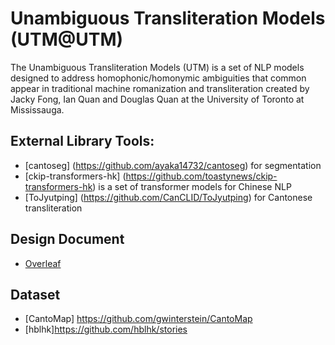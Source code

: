 # Unambiguous Transliteration Models (UTM@UTM)
The Unambiguous Transliteration Models (UTM) is a set of NLP models designed to address homophonic/homonymic ambiguities that common appear in traditional machine romanization and transliteration created by Jacky Fong, Ian Quan and Douglas Quan at the University of Toronto at Mississauga.

## External Library Tools:
- [cantoseg] (https://github.com/ayaka14732/cantoseg) for segmentation 
- [ckip-transformers-hk] (https://github.com/toastynews/ckip-transformers-hk) is a set of transformer models for Chinese NLP
- [ToJyutping] (https://github.com/CanCLID/ToJyutping) for Cantonese transliteration

## Design Document
- [Overleaf](https://drive.google.com/drive/folders/10pORKT_4ZrIwHpk6v8tAb-26N3lhDO6d?usp=sharing)

## Dataset
- [CantoMap] https://github.com/gwinterstein/CantoMap
- [hblhk]https://github.com/hblhk/stories 
